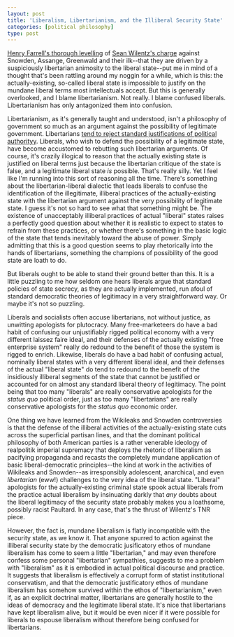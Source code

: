```yaml
---
layout: post
title: 'Liberalism, Libertarianism, and the Illiberal Security State'
categories: [political philosophy]
type: post
---
```

[Henry Farrell's thorough levelling](http://crookedtimber.org/2014/01/19/the-liberal-surveillance-state/) of [Sean Wilentz's charge](http://www.newrepublic.com/article/116253/edward-snowden-glenn-greenwald-julian-assange-what-they-believe) against Snowden, Assange, Greenwald and their ilk--that they are driven by a suspiciously libertarian animosity to the liberal state--put me in mind of a thought that's been rattling around my noggin for a while, which is this: the actually-existing, so-called liberal state is impossible to justify on the mundane liberal terms most intellectuals accept. But this is generally overlooked, and I blame libertarianism. Not really. I blame confused liberals. Libertarianism has only antagonized them into confusion. 

Libertarianism, as it's generally taught and understood, isn't a philosophy of government so much as an argument against the possibility of legitimate government. Libertarians [tend to reject standard justifications of political authorityy](https://www.amazon.com/dp/1137281650?tag=theflybottle-20&camp=0&creative=0&linkCode=as4&creativeASIN=1137281650&adid=0R94DE9ZQXZSD4V152CV&). Liberals, who wish to defend the possibility of a legitimate state, have become accustomed to rebutting such libertarian arguments. Of course, it's crazily illogical to reason that the actually existing state is justified on liberal terms just because the libertarian critique of the state is false, and a legitimate liberal state *is* possible. That's really silly. Yet I feel like I'm running into this sort of reasoning all the time. There's something about the libertarian-liberal dialectic that leads liberals to confuse the identification of the illegitimate, illiberal practices of the actually-existing state with the libertarian argument against the very possibility of legitimate state. I guess it's not so hard to see what that something might be. The existence of unacceptably illiberal practices of actual "liberal" states raises a perfectly good question about whether it is realistic to expect to states to refrain from these practices, or whether there's something in the basic logic of the state that tends inevitably toward the abuse of power. Simply admitting that this is a good question seems to play rhetorically into the hands of libertarians, something the champions of possibility of the good state are loath to do. 

But liberals ought to be able to stand their ground better than this. It is a little puzzling to me how seldom one hears liberals argue that standard policies of state secrecy, as they are actually implemented, run afoul of standard democratic theories of legitimacy in a very straightforward way. Or maybe it's not so puzzling. 

Liberals and socialists often accuse libertarians, not without justice, as unwitting apologists for plutocracy. Many free-marketeers do have a bad habit of confusing our unjustifiably rigged political economy with a very different laissez faire ideal, and their defenses of the actually existing "free enterprise system" really do redound to the benefit of those the system is rigged to enrich. Likewise, liberals do have a bad habit of confusing actual, nominally liberal states with a very different liberal ideal, and their defenses of the actual "liberal state" do tend to redound to the benefit of the insidiously illiberal segments of the state that cannot be justified or accounted for on almost any standard liberal theory of legitimacy. The point being that too many "liberals" are really conservative apologists for the *status quo* political order, just as too many "libertarians" are really conservative apologists for the *status quo* economic order. 

One thing we have learned from the Wikileaks and Snowden controversies is that the defense of the illiberal activities of the actually-existing state cuts across the superficial partisan lines, and that the dominant political philosophy of both American parties is a rather venerable ideology of realpolitik imperial supremacy that deploys the rhetoric of liberalism as pacifying propaganda and recasts the completely mundane application of basic liberal-democratic principles--the kind at work in the activities of Wikileaks and Snowden--as irresponsibly adolescent, anarchical, and even *libertarian* (eww!) challenges to the very idea of the liberal state. "Liberal" apologists for the actually-existing criminal state spook actual liberals from the practice actual liberalism by insinuating darkly that *any* doubts about the liberal legitimacy of the security state probably makes you a loathsome, possibly racist Paultard.  In any case, that's the thrust of Wilentz's TNR piece. 

However, the fact is, mundane liberalism is flatly incompatible with the security state, as we know it. That anyone spurred to action against the illiberal security state by the democratic jusificatory ethos of mundane liberalism has come to seem a little "libertarian," and may even therefore confess some personal "libertarian" sympathies,  suggests to me a problem with "liberalism" as it is embodied in actual political discourse and practice. It suggests that liberalism is effectively a corrupt form of statist institutional conservatism, and that the democratic justificatory ethos of mundane liberalism has somehow survived within the ethos of "libertarianism," even if, as an explicit doctrinal matter, libertarians are generally hostile to the ideas of democracy and the legitimate liberal state. It's nice that libertarians have kept liberalism alive, but it would be even nicer if it were possible for liberals to espouse liberalism without therefore being confused for libertarians.    